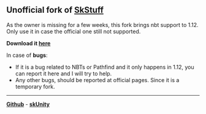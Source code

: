 ## Unofficial fork of [SkStuff](https://github.com/TheBukor/SkStuff)

As the owner is missing for a few weeks, this fork brings nbt support to 1.12. Only use it in case the official one still not supported.

**Download it [here](/releases)**

In case of **bugs**:
 * If it is a bug related to NBTs or Pathfind and it only happens in 1.12, you can report it here and I will try to help.
 * Any other bugs, should be reported at official pages. Since it is a temporary fork.
 
---

[**Github**](https://github.com/TheBukor/SkStuff) - [**skUnity**](https://forums.skunity.com/resources/skstuff.131/)
